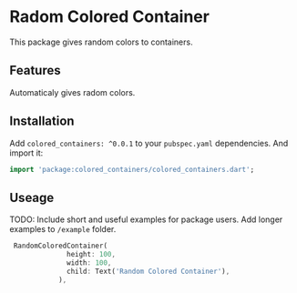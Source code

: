 <!--
This README describes the package. If you publish this package to pub.dev,
this README's contents appear on the landing page for your package.

For information about how to write a good package README, see the guide for
[writing package pages](https://dart.dev/guides/libraries/writing-package-pages).

For general information about developing packages, see the Dart guide for
[creating packages](https://dart.dev/guides/libraries/create-library-packages)
and the Flutter guide for
[developing packages and plugins](https://flutter.dev/developing-packages).
-->





 # Radom Colored Container
 This package gives random colors to containers.


## Features
Automaticaly gives radom colors.

## Installation

Add `colored_containers: ^0.0.1` to your `pubspec.yaml` dependencies. And import it:

```dart
import 'package:colored_containers/colored_containers.dart';
```

## Useage

TODO: Include short and useful examples for package users. Add longer examples
to `/example` folder.

```dart
 RandomColoredContainer(
              height: 100,
              width: 100,
              child: Text('Random Colored Container'),
            ),
       
```

